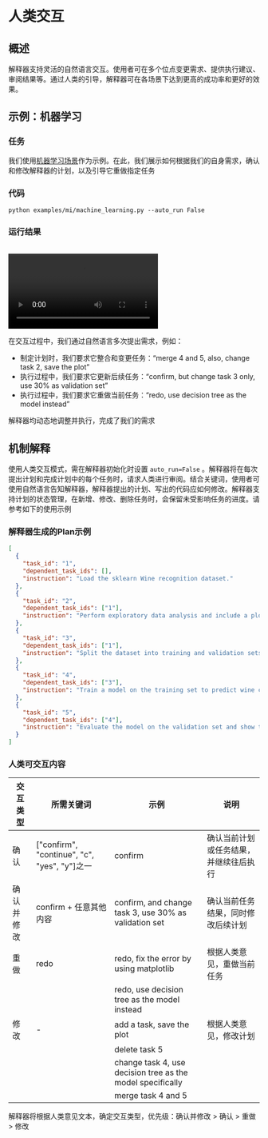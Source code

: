# 人类交互

## 概述

解释器支持灵活的自然语言交互。使用者可在多个位点变更需求、提供执行建议、审阅结果等。通过人类的引导，解释器可在各场景下达到更高的成功率和更好的效果。

## 示例：机器学习

### 任务

我们使用[机器学习场景](./machine_learning.md)作为示例。在此，我们展示如何根据我们的自身需求，确认和修改解释器的计划，以及引导它重做指定任务

### 代码

```
python examples/mi/machine_learning.py --auto_run False
```

### 运行结果

<br>
<video  controls>
  <source src="/image/guide/use_cases/interpreter/human_interaction.mp4" type="video/mp4">
</video>

在交互过程中，我们通过自然语言多次提出需求，例如：

- 制定计划时，我们要求它整合和变更任务：“merge 4 and 5, also, change task 2, save the plot”
- 执行过程中，我们要求它更新后续任务：“confirm, but change task 3 only, use 30% as validation set”
- 执行过程中，我们要求它重做当前任务：“redo, use decision tree as the model instead”

解释器均动态地调整并执行，完成了我们的需求

## 机制解释

使用人类交互模式，需在解释器初始化时设置 `auto_run=False` 。解释器将在每次提出计划和完成计划中的每个任务时，请求人类进行审阅。结合关键词，使用者可使用自然语言告知解释器，解释器提出的计划、写出的代码应如何修改。解释器支持计划的状态管理，在新增、修改、删除任务时，会保留未受影响任务的进度。请参考如下的使用示例

### 解释器生成的Plan示例

```json
[
  {
    "task_id": "1",
    "dependent_task_ids": [],
    "instruction": "Load the sklearn Wine recognition dataset."
  },
  {
    "task_id": "2",
    "dependent_task_ids": ["1"],
    "instruction": "Perform exploratory data analysis and include a plot of the dataset features."
  },
  {
    "task_id": "3",
    "dependent_task_ids": ["1"],
    "instruction": "Split the dataset into training and validation sets with a 20% validation split."
  },
  {
    "task_id": "4",
    "dependent_task_ids": ["3"],
    "instruction": "Train a model on the training set to predict wine class."
  },
  {
    "task_id": "5",
    "dependent_task_ids": ["4"],
    "instruction": "Evaluate the model on the validation set and show the validation accuracy."
  }
]
```

### 人类可交互内容

| 交互类型   | 所需关键词                                   | 示例                                                       | 说明                                   |
| ---------- | -------------------------------------------- | ---------------------------------------------------------- | -------------------------------------- |
| 确认       | ["confirm", "continue", "c", "yes", "y"]之一 | confirm                                                    | 确认当前计划或任务结果，并继续往后执行 |
| 确认并修改 | confirm + 任意其他内容                       | confirm, and change task 3, use 30% as validation set      | 确认当前任务结果，同时修改后续计划     |
| 重做       | redo                                         | redo, fix the error by using matplotlib                    | 根据人类意见，重做当前任务             |
|            |                                              | redo, use decision tree as the model instead               |                                        |
| 修改       | -                                            | add a task, save the plot                                  | 根据人类意见，修改计划                 |
|            |                                              | delete task 5                                              |                                        |
|            |                                              | change task 4, use decision tree as the model specifically |                                        |
|            |                                              | merge task 4 and 5                                         |                                        |

解释器将根据人类意见文本，确定交互类型，优先级：确认并修改 > 确认 > 重做 > 修改
